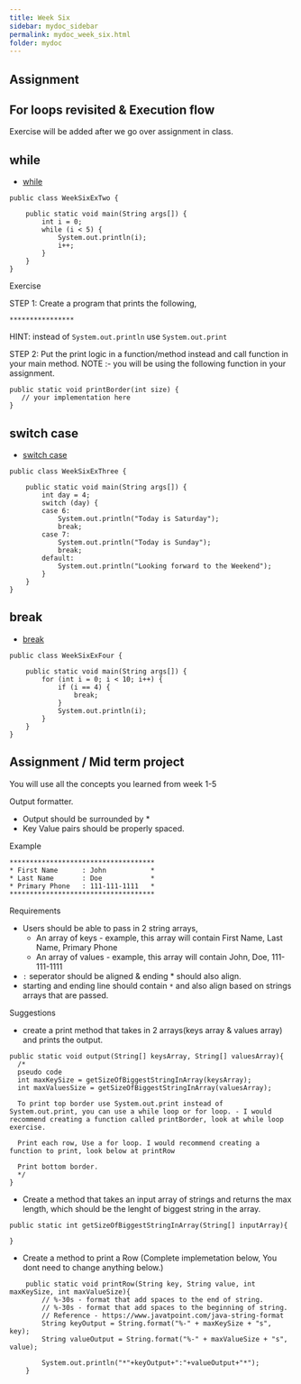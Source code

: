 ```yaml
---
title: Week Six
sidebar: mydoc_sidebar
permalink: mydoc_week_six.html
folder: mydoc
---
```


## Assignment

## For loops revisited & Execution flow

Exercise will be added after we go over assignment in class.

## while
* [while](https://www.w3schools.com/java/java_while_loop.asp)


```
public class WeekSixExTwo {

    public static void main(String args[]) {
        int i = 0;
        while (i < 5) {
            System.out.println(i);
            i++;
        }
    }
}
```

Exercise

STEP 1: 
Create a program that prints the following, 

`****************`

HINT: instead of `System.out.println` use `System.out.print`

STEP 2: 
Put the print logic in a function/method instead and call function in your main method. 
NOTE :- you will be using the following function in your assignment.

```
public static void printBorder(int size) {
   // your implementation here
}
```


## switch case
* [switch case](https://www.w3schools.com/java/java_switch.asp)

```
public class WeekSixExThree {

    public static void main(String args[]) {
        int day = 4;
        switch (day) {
        case 6:
            System.out.println("Today is Saturday");
            break;
        case 7:
            System.out.println("Today is Sunday");
            break;
        default:
            System.out.println("Looking forward to the Weekend");
        }
    }
}
```

## break

* [break](https://www.w3schools.com/java/java_break.asp)


```
public class WeekSixExFour {

    public static void main(String args[]) {
        for (int i = 0; i < 10; i++) {
            if (i == 4) {
                break;
            }
            System.out.println(i);
        }
    }
}
```

## Assignment / Mid term project

You will use all the concepts you learned from week 1-5

Output formatter.

* Output should be surrounded by *
* Key Value pairs should be properly spaced.

Example
```
************************************
* First Name      : John           *
* Last Name       : Doe            *
* Primary Phone   : 111-111-1111   *
************************************
```
Requirements

* Users should be able to pass in 2 string arrays, 
    * An array of keys - example, this array will contain First Name, Last Name, Primary Phone
    * An array of values - example, this array will contain John, Doe, 111-111-1111
* `:` seperator should be aligned & ending * should also align.
* starting and ending line should contain `*` and also align based on strings arrays that are passed.

Suggestions

* create a print method that takes in 2 arrays(keys array & values array) and prints the output.
```
public static void output(String[] keysArray, String[] valuesArray){
  /*
  pseudo code
  int maxKeySize = getSizeOfBiggestStringInArray(keysArray);
  int maxValuesSize = getSizeOfBiggestStringInArray(valuesArray);

  To print top border use System.out.print instead of System.out.print, you can use a while loop or for loop. - I would recommend creating a function called printBorder, look at while loop exercise.

  Print each row, Use a for loop. I would recommend creating a function to print, look below at printRow

  Print bottom border.
  */
}
```

* Create a method that takes an input array of strings and returns the max length, which should be the lenght of biggest string in the array.

```
public static int getSizeOfBiggestStringInArray(String[] inputArray){

}
```

* Create a method to print a Row (Complete implemetation below, You dont need to change anything below.)

```
    public static void printRow(String key, String value, int maxKeySize, int maxValueSize){
        // %-30s - format that add spaces to the end of string.
        // %-30s - format that add spaces to the beginning of string.
        // Reference - https://www.javatpoint.com/java-string-format
        String keyOutput = String.format("%-" + maxKeySize + "s", key);
        String valueOutput = String.format("%-" + maxValueSize + "s", value);

        System.out.println("*"+keyOutput+":"+valueOutput+"*");
    }
```